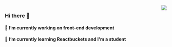 <img align="right" src="https://github-readme-stats.vercel.app/api?username=XiaoLi-sach&show_icons=true&icon_color=CE1D2D&text_color=718096&bg_color=ffffff&hide_title=true" />

### Hi there 👋 
#### 🔭 I’m currently working on front-end development
#### 🌱 I’m currently learning Reactbuckets and I'm a student
<!--
**XiaoLi-sach/XiaoLi-sach** is a ✨ _special_ ✨ repository because its `README.md` (this file) appears on your GitHub profile.

Here are some ideas to get you started:

 
- 👯 I’m looking to collaborate on ...
- 🤔 I’m looking for help with ...
- 💬 Ask me about ...
- 📫 How to reach me: ...
- 😄 Pronouns: ...
- ⚡ Fun fact: ...
-->

